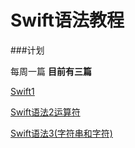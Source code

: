 # Swift语法教程

###计划

每周一篇
**目前有三篇**

[Swift1](http://www.jianshu.com/p/7ae4a2db7c9f)

[Swift语法2运算符](http://www.jianshu.com/p/b0e23b25023b)

[Swift语法3(字符串和字符)](http://www.jianshu.com/p/ec687e8e57ad)